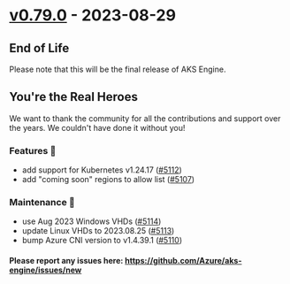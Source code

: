 
<a name="v0.79.0"></a>
# [v0.79.0] - 2023-08-29

## End of Life

Please note that this will be the final release of AKS Engine.

## You're the Real Heroes

We want to thank the community for all the contributions and support over the years. We couldn't have done it without you!

### Features 🌈
- add support for Kubernetes v1.24.17 ([#5112](https://github.com/Azure/aks-engine/issues/5112))
- add "coming soon" regions to allow list ([#5107](https://github.com/Azure/aks-engine/issues/5107))

### Maintenance 🔧
- use Aug 2023 Windows VHDs ([#5114](https://github.com/Azure/aks-engine/issues/5114))
- update Linux VHDs to 2023.08.25 ([#5113](https://github.com/Azure/aks-engine/issues/5113))
- bump Azure CNI version to v1.4.39.1 ([#5110](https://github.com/Azure/aks-engine/issues/5110))

#### Please report any issues here: https://github.com/Azure/aks-engine/issues/new
[Unreleased]: https://github.com/Azure/aks-engine/compare/v0.79.0...HEAD
[v0.79.0]: https://github.com/Azure/aks-engine/compare/v0.78.0...v0.79.0
